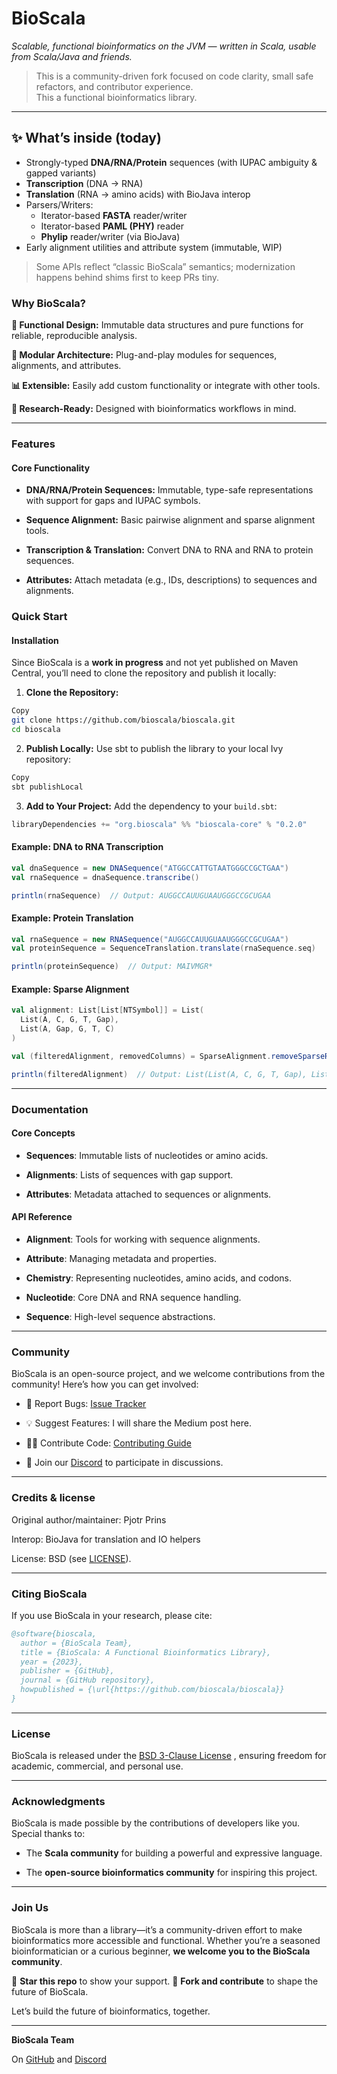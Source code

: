 # BioScala
_Scalable, functional bioinformatics on the JVM — written in Scala, usable from Scala/Java and friends._

> This is a community-driven fork focused on code clarity, small safe refactors, and contributor experience.  
> This a functional bioinformatics library.

---

## ✨ What’s inside (today)
- Strongly-typed **DNA/RNA/Protein** sequences (with IUPAC ambiguity & gapped variants)
- **Transcription** (DNA → RNA)
- **Translation** (RNA → amino acids) with BioJava interop
- Parsers/Writers:
  - Iterator-based **FASTA** reader/writer
  - Iterator-based **PAML (PHY)** reader
  - **Phylip** reader/writer (via BioJava)
- Early alignment utilities and attribute system (immutable, WIP)

> Some APIs reflect “classic BioScala” semantics; modernization happens behind shims first to keep PRs tiny.
### Why BioScala?
**🧬 Functional Design:** Immutable data structures and pure functions for reliable, reproducible analysis.

**🧩 Modular Architecture:** Plug-and-play modules for sequences, alignments, and attributes.

**📊 Extensible:** Easily add custom functionality or integrate with other tools.

**🔬 Research-Ready:** Designed with bioinformatics workflows in mind.

---

### Features
#### Core Functionality

- **DNA/RNA/Protein Sequences:** Immutable, type-safe representations with support for gaps and IUPAC symbols.

- **Sequence Alignment:** Basic pairwise alignment and sparse alignment tools.

- **Transcription & Translation:** Convert DNA to RNA and RNA to protein sequences.

- **Attributes:** Attach metadata (e.g., IDs, descriptions) to sequences and alignments.

### Quick Start

#### Installation

Since BioScala is a **work in progress** and not yet published on Maven Central, you’ll need to clone the repository and publish it locally:

1. **Clone the Repository:**
```bash
Copy
git clone https://github.com/bioscala/bioscala.git
cd bioscala
```

2. **Publish Locally:**
Use sbt to publish the library to your local Ivy repository:
```bash
Copy
sbt publishLocal
```

3. **Add to Your Project:**
Add the dependency to your `build.sbt`:
```scala
libraryDependencies += "org.bioscala" %% "bioscala-core" % "0.2.0"
```

#### Example: DNA to RNA Transcription
```scala
val dnaSequence = new DNASequence("ATGGCCATTGTAATGGGCCGCTGAA")
val rnaSequence = dnaSequence.transcribe()

println(rnaSequence)  // Output: AUGGCCAUUGUAAUGGGCCGCUGAA
```

#### Example: Protein Translation
```scala
val rnaSequence = new RNASequence("AUGGCCAUUGUAAUGGGCCGCUGAA")
val proteinSequence = SequenceTranslation.translate(rnaSequence.seq)

println(proteinSequence)  // Output: MAIVMGR*
```

#### Example: Sparse Alignment
```scala
val alignment: List[List[NTSymbol]] = List(
  List(A, C, G, T, Gap),
  List(A, Gap, G, T, C)
)

val (filteredAlignment, removedColumns) = SparseAlignment.removeSparseRows(alignment, minSymbols = 2)

println(filteredAlignment)  // Output: List(List(A, C, G, T, Gap), List(A, Gap, G, T, C))
```

---

### Documentation

#### Core Concepts
- **Sequences**: Immutable lists of nucleotides or amino acids.

- **Alignments**: Lists of sequences with gap support.

- **Attributes**: Metadata attached to sequences or alignments.

#### API Reference
- **Alignment**: Tools for working with sequence alignments.

- **Attribute**: Managing metadata and properties.

- **Chemistry**: Representing nucleotides, amino acids, and codons.

- **Nucleotide**: Core DNA and RNA sequence handling.

- **Sequence**: High-level sequence abstractions.

---

### Community
BioScala is an open-source project, and we welcome contributions from the community! Here’s how you can get involved:

- 🐛 Report Bugs: [Issue Tracker](https://github.com/bioscala/bioscala/issues)

- 💡 Suggest Features: I will share the Medium post here.

- 👩‍💻 Contribute Code: [Contributing Guide](https://github.com/bioscala/bioscala/blob/master/CONTRIBUTING.md)

- 💬 Join our [Discord](https://discord.gg/RFwVD3FQ) to participate in discussions.

---

### Credits & license
Original author/maintainer: Pjotr Prins

Interop: BioJava for translation and IO helpers

License: BSD (see [LICENSE](https://github.com/bioscala/bioscala/blob/master/LICENSE)).

---

### Citing BioScala
If you use BioScala in your research, please cite:

```bibtex
@software{bioscala,
  author = {BioScala Team},
  title = {BioScala: A Functional Bioinformatics Library},
  year = {2023},
  publisher = {GitHub},
  journal = {GitHub repository},
  howpublished = {\url{https://github.com/bioscala/bioscala}}
}
```

---

### License
BioScala is released under the [BSD 3-Clause License](https://github.com/bioscala/bioscala/blob/master/LICENSE)
, ensuring freedom for academic, commercial, and personal use.

---

### Acknowledgments

BioScala is made possible by the contributions of developers like you. Special thanks to:

- The **Scala community** for building a powerful and expressive language.

- The **open-source bioinformatics community** for inspiring this project.

---

### Join Us
BioScala is more than a library—it’s a community-driven effort to make bioinformatics more accessible and functional. 
Whether you’re a seasoned bioinformatician or a curious beginner, **we welcome you to the BioScala community**.

🌟 **Star this repo** to show your support.
🚀 **Fork and contribute** to shape the future of BioScala.

Let’s build the future of bioinformatics, together.

---

**BioScala Team**

On [GitHub](https://github.com/bioscala) and [Discord](https://discord.gg/RFwVD3FQ)